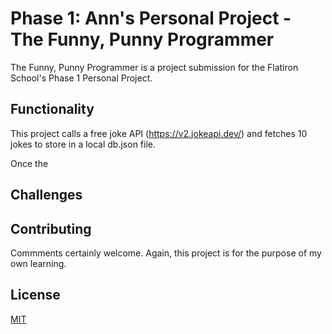 # Phase 1: Ann's Personal Project - The Funny, Punny Programmer

The Funny, Punny Programmer is a project submission for the Flatiron School's Phase 1 Personal Project.

## Functionality

This project calls a free joke API (https://v2.jokeapi.dev/) and fetches 10 jokes to store in
a local db.json file.

Once the 

## Challenges


## Contributing

Commments certainly welcome. Again, this project is for the purpose of my own learning.

## License

[MIT](https://choosealicense.com/licenses/mit/)
